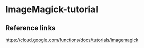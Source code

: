 # ImageMagick-tutorial

## Reference links
https://cloud.google.com/functions/docs/tutorials/imagemagick

